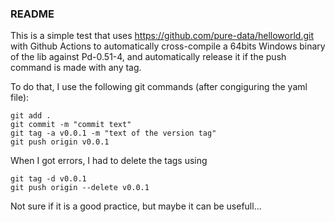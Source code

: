 ### README

This is a simple test that uses https://github.com/pure-data/helloworld.git with Github Actions to automatically cross-compile a 64bits Windows binary of the lib against Pd-0.51-4, and automatically release it if the push command is made with any tag.

To do that, I use the following git commands (after congiguring the yaml file):

```
git add .
git commit -m "commit text"
git tag -a v0.0.1 -m "text of the version tag"
git push origin v0.0.1
```

When I got errors, I had to delete the tags using
```
git tag -d v0.0.1
git push origin --delete v0.0.1
```

Not sure if it is a good practice, but maybe it can be usefull...

